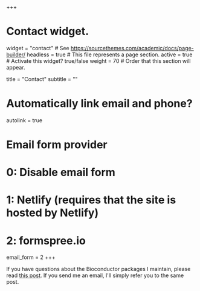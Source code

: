 +++
# Contact widget.
widget = "contact"  # See https://sourcethemes.com/academic/docs/page-builder/
headless = true  # This file represents a page section.
active = true  # Activate this widget? true/false
weight = 70  # Order that this section will appear.

title = "Contact"
subtitle = ""

# Automatically link email and phone?
autolink = true

# Email form provider
#   0: Disable email form
#   1: Netlify (requires that the site is hosted by Netlify)
#   2: formspree.io
email_form = 2
+++

If you have questions about the Bioconductor packages I maintain, please read [this post](http://lcolladotor.github.io/2017/03/06/How-to-ask-for-help-for-Bioconductor-packages/#.WL3NQBIrJoM). If you send me an email, I'll simply refer you to the same post.

